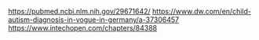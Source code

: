 https://pubmed.ncbi.nlm.nih.gov/29671642/
https://www.dw.com/en/child-autism-diagnosis-in-vogue-in-germany/a-37306457
https://www.intechopen.com/chapters/84388